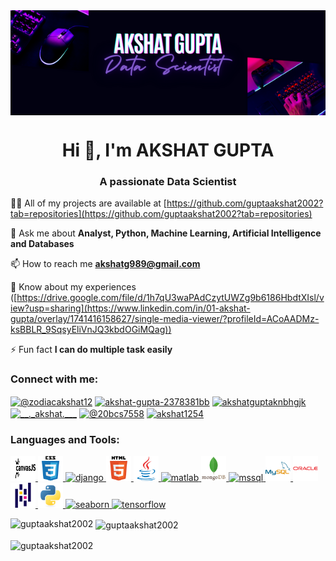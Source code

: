 
<img align="center" length="800" width= "1000" src="https://github.com/guptaakshat2002/guptaakshat2002/blob/main/AKSHAT%20GUPTA.png">
<h1 align="center">Hi 👋, I'm AKSHAT GUPTA</h1>
<h3 align="center">A passionate Data Scientist</h3>





👨‍💻 All of my projects are available at [https://github.com/guptaakshat2002?tab=repositories](https://github.com/guptaakshat2002?tab=repositories)

💬 Ask me about **Analyst, Python, Machine Learning, Artificial Intelligence and Databases**

📫 How to reach me **akshatg989@gmail.com**

📄 Know about my experiences ([https://drive.google.com/file/d/1h7qU3waPAdCzytUWZg9b6186HbdtXIsl/view?usp=sharing](https://www.linkedin.com/in/01-akshat-gupta/overlay/1741416158627/single-media-viewer/?profileId=ACoAADMz-ksBBLR_9SqsyEliVnJQ3kbdOGiMQag))

⚡ Fun fact **I can do multiple task easily**

<h3 align="left">Connect with me:</h3>
<p align="left">
<a href="https://twitter.com/@zodiacakshat12" target="blank"><img align="center" src="https://raw.githubusercontent.com/rahuldkjain/github-profile-readme-generator/master/src/images/icons/Social/twitter.svg" alt="@zodiacakshat12" height="30" width="40" /></a>
<a href="https://linkedin.com/in/akshat-gupta-2378381bb" target="blank"><img align="center" src="https://raw.githubusercontent.com/rahuldkjain/github-profile-readme-generator/master/src/images/icons/Social/linked-in-alt.svg" alt="akshat-gupta-2378381bb" height="30" width="40" /></a>
<a href="https://kaggle.com/akshatguptaknbhgjk" target="blank"><img align="center" src="https://raw.githubusercontent.com/rahuldkjain/github-profile-readme-generator/master/src/images/icons/Social/kaggle.svg" alt="akshatguptaknbhgjk" height="30" width="40" /></a>
<a href="https://instagram.com/__._akshat.___" target="blank"><img align="center" src="https://raw.githubusercontent.com/rahuldkjain/github-profile-readme-generator/master/src/images/icons/Social/instagram.svg" alt="__._akshat.___" height="30" width="40" /></a>
<a href="https://www.hackerrank.com/profile/20BCS7558" target="blank"><img align="center" src="https://raw.githubusercontent.com/rahuldkjain/github-profile-readme-generator/master/src/images/icons/Social/hackerrank.svg" alt="@20bcs7558" height="30" width="40" /></a>
<a href="https://www.leetcode.com/akshat1254" target="blank"><img align="center" src="https://raw.githubusercontent.com/rahuldkjain/github-profile-readme-generator/master/src/images/icons/Social/leet-code.svg" alt="akshat1254" height="30" width="40" /></a>
</p>

<h3 align="left">Languages and Tools:</h3>
<p align="left"> <a href="https://canvasjs.com" target="_blank" rel="noreferrer"> <img src="https://raw.githubusercontent.com/Hardik0307/Hardik0307/master/assets/canvasjs-charts.svg" alt="canvasjs" width="40" height="40"/> </a> <a href="https://www.w3schools.com/css/" target="_blank" rel="noreferrer"> <img src="https://raw.githubusercontent.com/devicons/devicon/master/icons/css3/css3-original-wordmark.svg" alt="css3" width="40" height="40"/> </a> <a href="https://www.djangoproject.com/" target="_blank" rel="noreferrer"> <img src="https://cdn.worldvectorlogo.com/logos/django.svg" alt="django" width="40" height="40"/> </a> <a href="https://www.w3.org/html/" target="_blank" rel="noreferrer"> <img src="https://raw.githubusercontent.com/devicons/devicon/master/icons/html5/html5-original-wordmark.svg" alt="html5" width="40" height="40"/> </a> <a href="https://www.java.com" target="_blank" rel="noreferrer"> <img src="https://raw.githubusercontent.com/devicons/devicon/master/icons/java/java-original.svg" alt="java" width="40" height="40"/> </a> <a href="https://www.mathworks.com/" target="_blank" rel="noreferrer"> <img src="https://upload.wikimedia.org/wikipedia/commons/2/21/Matlab_Logo.png" alt="matlab" width="40" height="40"/> </a> <a href="https://www.mongodb.com/" target="_blank" rel="noreferrer"> <img src="https://raw.githubusercontent.com/devicons/devicon/master/icons/mongodb/mongodb-original-wordmark.svg" alt="mongodb" width="40" height="40"/> </a> <a href="https://www.microsoft.com/en-us/sql-server" target="_blank" rel="noreferrer"> <img src="https://www.svgrepo.com/show/303229/microsoft-sql-server-logo.svg" alt="mssql" width="40" height="40"/> </a> <a href="https://www.mysql.com/" target="_blank" rel="noreferrer"> <img src="https://raw.githubusercontent.com/devicons/devicon/master/icons/mysql/mysql-original-wordmark.svg" alt="mysql" width="40" height="40"/> </a> <a href="https://www.oracle.com/" target="_blank" rel="noreferrer"> <img src="https://raw.githubusercontent.com/devicons/devicon/master/icons/oracle/oracle-original.svg" alt="oracle" width="40" height="40"/> </a> <a href="https://pandas.pydata.org/" target="_blank" rel="noreferrer"> <img src="https://raw.githubusercontent.com/devicons/devicon/2ae2a900d2f041da66e950e4d48052658d850630/icons/pandas/pandas-original.svg" alt="pandas" width="40" height="40"/> </a> <a href="https://www.python.org" target="_blank" rel="noreferrer"> <img src="https://raw.githubusercontent.com/devicons/devicon/master/icons/python/python-original.svg" alt="python" width="40" height="40"/> </a> <a href="https://seaborn.pydata.org/" target="_blank" rel="noreferrer"> <img src="https://seaborn.pydata.org/_images/logo-mark-lightbg.svg" alt="seaborn" width="40" height="40"/> </a> <a href="https://www.tensorflow.org" target="_blank" rel="noreferrer"> <img src="https://www.vectorlogo.zone/logos/tensorflow/tensorflow-icon.svg" alt="tensorflow" width="40" height="40"/> </a> </p>

<p><img align="left" src="https://github-readme-stats.vercel.app/api/top-langs?username=guptaakshat2002&show_icons=true&locale=en&layout=compact" alt="guptaakshat2002" /></p>

<p>&nbsp;<img align="center" src="https://github-readme-stats.vercel.app/api?username=guptaakshat2002&show_icons=true&locale=en" alt="guptaakshat2002" /></p>

<p><img align="center" src="https://github-readme-streak-stats.herokuapp.com/?user=guptaakshat2002&" alt="guptaakshat2002" /></p>
